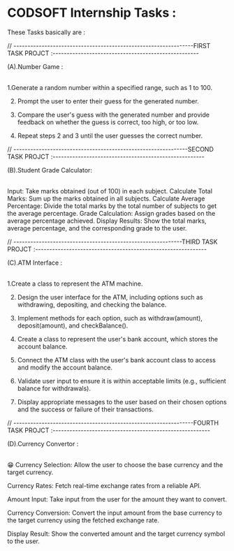 # CODSOFT Internship Tasks :
These Tasks basically are :

//  ----------------------------------------------------------------FIRST TASK PROJCT :----------------------------------------------------

(A).Number Game :

<br>
1.Generate a random number within a specified range, such as 1 to 100.

2. Prompt the user to enter their guess for the generated number.

3. Compare the user's guess with the generated number and provide feedback on whether the guess
is correct, too high, or too low.

4. Repeat steps 2 and 3 until the user guesses the correct number.


//  --------------------------------------------------------------SECOND TASK PROJCT :------------------------------------------------------

(B).Student Grade Calculator: 

<br>
Input: Take marks obtained (out of 100) in each subject.
Calculate Total Marks: Sum up the marks obtained in all subjects.
Calculate Average Percentage: Divide the total marks by the total number of subjects to get the
average percentage.
Grade Calculation: Assign grades based on the average percentage achieved.
Display Results: Show the total marks, average percentage, and the corresponding grade to the user.


//  ------------------------------------------------------------THIRD TASK PROJCT :-------------------------------------------------------------


(C).ATM Interface :

<br>
1.Create a class to represent the ATM machine.

2. Design the user interface for the ATM, including options such as withdrawing, depositing, and
checking the balance.

3. Implement methods for each option, such as withdraw(amount), deposit(amount), and
checkBalance().

4. Create a class to represent the user's bank account, which stores the account balance.

5. Connect the ATM class with the user's bank account class to access and modify the account
balance.

6. Validate user input to ensure it is within acceptable limits (e.g., sufficient balance for withdrawals).

7. Display appropriate messages to the user based on their chosen options and the success or failure
of their transactions.


//  ----------------------------------------------------------------FOURTH TASK PROJCT :--------------------------------------------------------


(D).Currency Convertor :


<br>😁
Currency Selection: Allow the user to choose the base currency and the target
currency.

Currency Rates: Fetch real-time exchange rates from a reliable API.

Amount Input: Take input from the user for the amount they want to convert.

Currency Conversion: Convert the input amount from the base currency to the
target currency using the fetched exchange rate.

Display Result: Show the converted amount and the target currency symbol
to the user.
